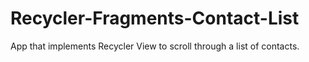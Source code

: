# Recycler-Fragments-Contact-List
App that implements Recycler View to scroll through a list of contacts. 
